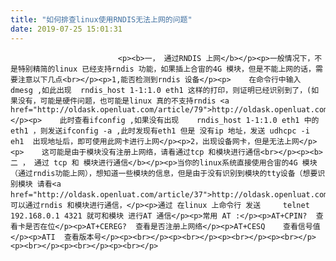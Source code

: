 ```yaml
---
title: "如何排查linux使用RNDIS无法上网的问题"
date: 2019-07-25 15:01:31
---
```



                            
                            
                            <p><b>一， 通过RNDIS 上网</b></p><p>一般情况下，不是特别精简的linux 已经支持rndis 功能，如果插上合宙的4G 模块，但是不能上网的话，需要注意以下几点<br></p><p>1,能否检测到rndis 设备</p><p>    在命令行中输入 dmesg ,如此出现  rndis_host 1-1:1.0 eth1 这样的打印，则证明已经识别到了，(如果没有，可能是硬件问题，也可能是linux 真的不支持rndis <a href="http://oldask.openluat.com/article/79">http://oldask.openluat.com/article/79</a>)</p><p>    此时查看ifconfig ,如果没有出现    rndis_host 1-1:1.0 eth1 中的 eth1 ，则发送ifconfig -a ,此时发现有eth1 但是 没有ip 地址，发送 udhcpc -i eh1  出现地址后，即可使用此网卡进行上网</p><p>2，出现设备网卡，但是无法上网</p><p>    这可能是由于模块没有注册上网络，请看通过tcp 和模块进行通信<br></p><p><b>二 ， 通过 tcp 和 模块进行通信</b></p><p>当你的linux系统直接使用合宙的4G 模块（通过rndis功能上网），想知道一些模块的信息，但是由于没有识别到模块的tty设备（想要识别模块 请看<a href="http://oldask.openluat.com/article/37">http://oldask.openluat.com/article/37</a> ），可以通过rndis 和模块进行通信，</p><p>通过 在linux 上命令行 发送     telnet 192.168.0.1 4321 就可和模块 进行AT 通信</p><p>常用 AT :</p><p>AT+CPIN?  查看卡是否在位</p><p>AT+CEREG?  查看是否注册上网络</p><p>AT+CESQ    查看信号值</p><p>ATI  查看版本号</p><p><br></p><p><br></p><p><br></p><p><br></p><p><br></p><p><br></p><p><br></p>
                        
                        
                        